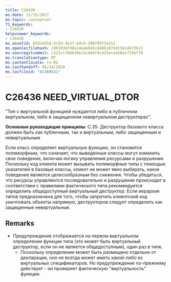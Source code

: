 ```yaml
---
title: C26436
ms.date: 11/15/2017
ms.topic: conceptual
f1_keywords:
- C26436
helpviewer_keywords:
- C26436
ms.assetid: 82d14d5d-5c5d-4e27-bdc8-268f9973a312
ms.openlocfilehash: 2d01036fd8a14eab945cd48b187d415414873613
ms.sourcegitcommit: c123cc76bb2b6c5cde6f4c425ece420ac733bf70
ms.translationtype: MT
ms.contentlocale: ru-RU
ms.lasthandoff: 04/14/2020
ms.locfileid: "81369531"
---
```

# <a name="c26436-need_virtual_dtor"></a>C26436 NEED_VIRTUAL_DTOR

"Тип с виртуальной функцией нуждается либо в публичном виртуальном, либо в защищенном невиртуальном деструкторах".

**Основные руководящие принципы**: C.35: Деструктор базового класса должен быть как публичным, так и виртуальным, либо защищенным и невиртуальным

Если класс определяет виртуальную функцию, он становится полиморфным, что означает, что выведенные классы могут изменить свое поведение, включая логику управления ресурсами и разрушения. Поскольку код клиента может вызывать полиморфные типы с помощью указателей в базовые классы, клиент не может явно выбирать, какое поведение является целесообразным без снижения. Чтобы убедиться, что ресурсы управляются последовательно и разрушение происходит в соответствии с правилами фактического типа рекомендуется определить общедоступный виртуальный деструктор. Если иерархия типов предназначена для того, чтобы запретить клиентский код уничтожать объекты напрямую, деструкторов следует определить как защищенные невиртуальные.

## <a name="remarks"></a>Remarks

- Предупреждение отображается на первом виртуальном определении функции типа (это может быть виртуальный деструктор, если он не является общедоступным), один раз в типе.
  - Поскольку определение может быть размещено отдельно от декларации, оно не всегда может иметь какой-либо из виртуальных спецификаторов. Но предупреждение по-прежнему действует - он проверяет фактическую "виртуальность" функции.
